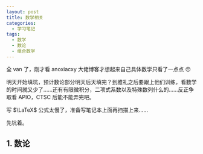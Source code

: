```yaml
---
layout: post
title: 数学相关
categories: 
  - 学习笔记
tags:
  - 数学
  - 数论
  - 组合数学
---
```


全 van 了，刚才看 anoxiacxy 大佬博客才想起来自己具体数学只看了一点点 😯

明天开始填坑，预计数论部分明天后天填完？到雅礼之后要跟上他们训练，看数学的时间就又少了……还有有限微积分，二项式系数以及特殊数列什么的……反正争取看 APIO，CTSC 后能不能弄完吧。

写 $\LaTeX$ 公式太慢了，准备写笔记本上面再扫描上来……

先坑着。

## 1. 数论

